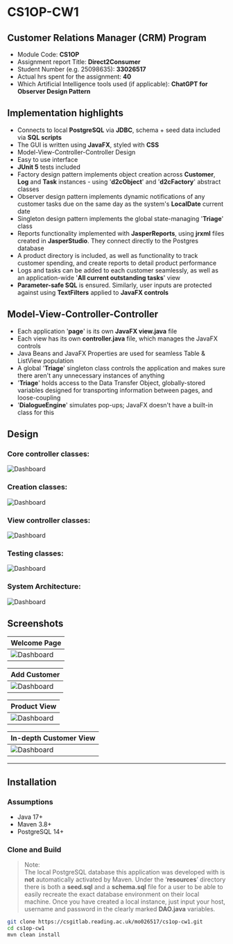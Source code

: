 # CS1OP-CW1

## Customer Relations Manager (CRM) Program
- Module Code:  **CS1OP**
- Assignment report Title: **Direct2Consumer**
- Student Number (e.g. 25098635): **33026517**
- Actual hrs spent for the assignment: **40**
- Which Artificial Intelligence tools used (if applicable): **ChatGPT for Observer Design Pattern**


## Implementation highlights

* Connects to local **PostgreSQL** via **JDBC**, schema + seed data included via **SQL scripts**
* The GUI is written using **JavaFX**, styled with **CSS**
* Model-View-Controller-Controller Design
* Easy to use interface
* **JUnit 5** tests included
* Factory design pattern implements object creation across **Customer**, **Log** and **Task** instances - using '**d2cObject**' and '**d2cFactory**' abstract classes
* Observer design pattern implements dynamic notifications of any customer tasks due on the same day as the system's **LocalDate** current date
* Singleton design pattern implements the global state-managing '**Triage**' class 
* Reports functionality implemented with **JasperReports**, using **jrxml** files created in **JasperStudio**. They connect directly to the Postgres database
* A product directory is included, as well as functionality to track customer spending, and create reports to detail product performance
* Logs and tasks can be added to each customer seamlessly, as well as an application-wide '**All current outstanding tasks**' view
* **Parameter-safe SQL** is ensured. Similarly, user inputs are protected against using **TextFilters** applied to **JavaFX controls**

## Model-View-Controller-Controller

* Each application '**page**' is its own **JavaFX view.java** file
* Each view has its own **controller.java** file, which manages the JavaFX controls
* Java Beans and JavaFX Properties are used for seamless Table & ListView population
* A global '**Triage**' singleton class controls the application and makes sure there aren't any unnecessary instances of anything
* '**Triage**' holds access to the Data Transfer Object, globally-stored variables designed for transporting information between pages, and loose-coupling
* '**DialogueEngine**' simulates pop-ups; JavaFX doesn't have a built-in class for this 

## Design 
### Core controller classes:
![Dashboard](screenshots/triage.png)
### Creation classes:
![Dashboard](screenshots/creation.png)
### View controller classes:
![Dashboard](screenshots/controller.png)
### Testing classes:
![Dashboard](screenshots/test.png)
### System Architecture:
![Dashboard](screenshots/system.png)



## Screenshots

| Welcome Page                          |
|---------------------------------------|
| ![Dashboard](screenshots/welcome.png) |

| Add Customer                      |
|-----------------------------------|
| ![Dashboard](screenshots/add.png) |

| Product View                           |
|----------------------------------------|
| ![Dashboard](screenshots/products.png) |

| In-depth Customer View                 |
|----------------------------------------|
| ![Dashboard](screenshots/customer.png) |
---


## Installation

### Assumptions
- Java 17+
- Maven 3.8+
- PostgreSQL 14+

### Clone and Build
> Note:  
> The local PostgreSQL database this application was developed with is **not** automatically activated by Maven. Under the ‘**resources**’ directory there is both a **seed.sql** and a **schema.sql** file for a user to be able to easily recreate the exact database environment on their local machine. Once you have created a local instance, just input your host, username and password in the clearly marked **DAO.java** variables.

```bash
git clone https://csgitlab.reading.ac.uk/mo026517/cs1op-cw1.git
cd cs1op-cw1
mvn clean install

